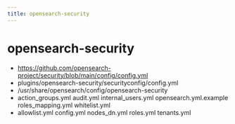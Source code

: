 ```yaml
---
title: opensearch-security
---
```


# opensearch-security


- https://github.com/opensearch-project/security/blob/main/config/config.yml
- plugins/opensearch-security/securityconfig/config.yml
- /usr/share/opensearch/config/opensearch-security
- action_groups.yml  audit.yml   internal_users.yml  opensearch.yml.example  roles_mapping.yml  whitelist.yml
- allowlist.yml      config.yml  nodes_dn.yml        roles.yml               tenants.yml
